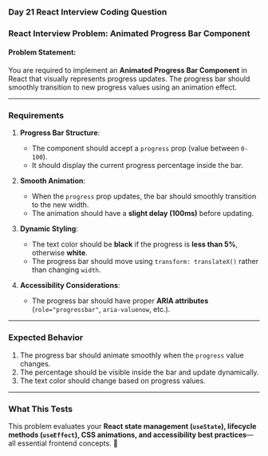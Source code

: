 ### **Day 21 React Interview Coding Question**  

### **React Interview Problem: Animated Progress Bar Component**  

#### **Problem Statement:**  
You are required to implement an **Animated Progress Bar Component** in React that visually represents progress updates. The progress bar should smoothly transition to new progress values using an animation effect.

---

### **Requirements**  

1. **Progress Bar Structure**:  
   - The component should accept a `progress` prop (value between `0-100`).  
   - It should display the current progress percentage inside the bar.  

2. **Smooth Animation**:  
   - When the `progress` prop updates, the bar should smoothly transition to the new width.  
   - The animation should have a **slight delay (100ms)** before updating.  

3. **Dynamic Styling**:  
   - The text color should be **black** if the progress is **less than 5%**, otherwise **white**.  
   - The progress bar should move using `transform: translateX()` rather than changing `width`.  

4. **Accessibility Considerations**:  
   - The progress bar should have proper **ARIA attributes** (`role="progressbar"`, `aria-valuenow`, etc.).  

---

### **Expected Behavior**  

1. The progress bar should animate smoothly when the `progress` value changes.  
2. The percentage should be visible inside the bar and update dynamically.  
3. The text color should change based on progress values.  

---

### **What This Tests**  
This problem evaluates your **React state management (`useState`), lifecycle methods (`useEffect`), CSS animations, and accessibility best practices**—all essential frontend concepts. 🚀